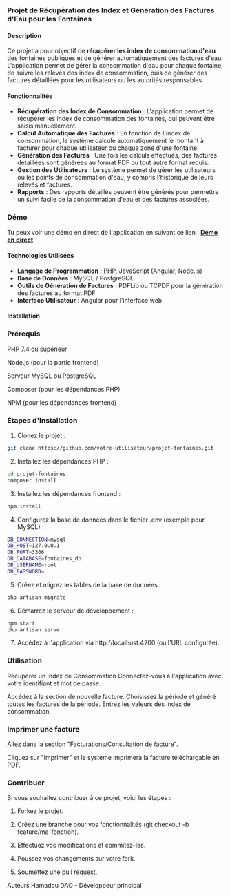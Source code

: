 ### Projet de Récupération des Index et Génération des Factures d'Eau pour les Fontaines
#### Description
Ce projet a pour objectif de  **récupérer les index de consommation d'eau** des fontaines publiques et de générer automatiquement des factures d'eau. L'application permet de gérer la consommation d'eau pour chaque fontaine, de suivre les relevés des index de consommation, puis de générer des factures détaillées pour les utilisateurs ou les autorités responsables.
#### Fonctionnalités
- **Récupération des Index de Consommation** : L'application permet de récupérer les index de consommation des fontaines, qui peuvent être saisis manuellement.
- **Calcul Automatique des Factures** : En fonction de l'index de consommation, le système calcule automatiquement le montant à facturer pour chaque utilisateur ou chaque zone d'une fontaine.
- **Génération des Factures** : Une fois les calculs effectués, des factures détaillées sont générées au format PDF ou tout autre format requis.
- **Gestion des Utilisateurs** : Le système permet de gérer les utilisateurs ou les points de consommation d'eau, y compris l'historique de leurs relevés et factures.
- **Rapports** : Des rapports détaillés peuvent être générés pour permettre un suivi facile de la consommation d'eau et des factures associées.

### Démo
Tu peux voir une démo en direct de l'application en suivant ce lien :
[**Démo en direct**](http://geschool.ddns.net/facture-eau)

#### Technologies Utilisées
- **Langage de Programmation** : PHP, JavaScript (Angular, Node.js)
- **Base de Données** : MySQL / PostgreSQL
- **Outils de Génération de Factures** : PDFLib ou TCPDF pour la génération des factures au format PDF
- **Interface Utilisateur** : Angular pour l'interface web

#### Installation
### Prérequis
PHP 7.4 ou supérieur

Node.js (pour la partie frontend)

Serveur MySQL ou PostgreSQL

Composer (pour les dépendances PHP)

NPM (pour les dépendances frontend)

### Étapes d'Installation
1. Clonez le projet :
```bash
git clone https://github.com/votre-utilisateur/projet-fontaines.git
```
2. Installez les dépendances PHP :
```bash
cd projet-fontaines
composer install
```
3. Installez les dépendances frontend :
```bash
npm install
```
4. Configurez la base de données dans le fichier .env (exemple pour MySQL) :
```bash
DB_CONNECTION=mysql
DB_HOST=127.0.0.1
DB_PORT=3306
DB_DATABASE=fontaines_db
DB_USERNAME=root
DB_PASSWORD=
```
5. Créez et migrez les tables de la base de données :
```bash
php artisan migrate
```
6. Démarrez le serveur de développement :
```bash
npm start
php artisan serve
```
7. Accédez à l'application via http://localhost:4200 (ou l'URL configurée).

### Utilisation
Récupérer un Index de Consommation
Connectez-vous à l'application avec votre identifiant et mot de passe.

Accédez à la section de nouvelle facture.
Choisissez la période et généré toutes les factures de la période.
Entrez les valeurs des index de consommation.

### Imprimer une facture
Allez dans la section "Facturations/Consultation de facture".

Cliquez sur "Imprimer" et le système imprimera la facture téléchargable en PDF. 

### Contribuer
Si vous souhaitez contribuer à ce projet, voici les étapes :

1. Forkez le projet.

2. Créez une branche pour vos fonctionnalités (git checkout -b feature/ma-fonction).

3. Effectuez vos modifications et commitez-les.

4. Poussez vos changements sur votre fork.

5. Soumettez une pull request.

Auteurs
Hamadou DAO - Développeur principal
